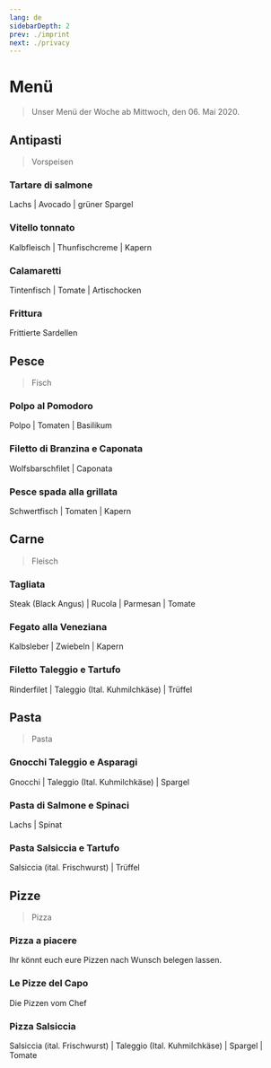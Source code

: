 ```yaml
---
lang: de
sidebarDepth: 2
prev: ./imprint
next: ./privacy
---
```


# Menü

> Unser Menü der Woche ab Mittwoch, den 06. Mai 2020.

## Antipasti

> Vorspeisen

<ElementUiCarousel/>

### Tartare di salmone

Lachs | Avocado | grüner Spargel

### Vitello tonnato

Kalbfleisch | Thunfischcreme | Kapern

### Calamaretti

Tintenfisch | Tomate | Artischocken

### Frittura

Frittierte Sardellen

## Pesce

> Fisch

### Polpo al Pomodoro

Polpo | Tomaten | Basilikum

### Filetto di Branzina e Caponata

Wolfsbarschfilet | Caponata

### Pesce spada alla grillata

Schwertfisch | Tomaten | Kapern

## Carne

> Fleisch

### Tagliata

Steak (Black Angus) | Rucola | Parmesan | Tomate

### Fegato alla Veneziana

Kalbsleber | Zwiebeln | Kapern

### Filetto Taleggio e Tartufo

Rinderfilet | Taleggio (Ital. Kuhmilchkäse) | Trüffel

## Pasta

> Pasta

### Gnocchi Taleggio e Asparagi

Gnocchi | Taleggio (Ital. Kuhmilchkäse) | Spargel

### Pasta di Salmone e Spinaci

Lachs | Spinat

### Pasta Salsiccia e Tartufo

Salsiccia (ital. Frischwurst) | Trüffel

## Pizze

> Pizza

### Pizza a piacere

Ihr könnt euch eure Pizzen nach Wunsch belegen lassen.

### Le Pizze del Capo

Die Pizzen vom Chef

### Pizza Salsiccia

Salsiccia (ital. Frischwurst) | Taleggio (Ital. Kuhmilchkäse) | Spargel | Tomate
